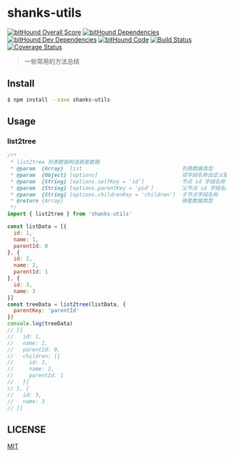 # shanks-utils

[![bitHound Overall Score](https://www.bithound.io/github/lianruhe/utils/badges/score.svg)](https://www.bithound.io/github/lianruhe/utils)
[![bitHound Dependencies](https://www.bithound.io/github/lianruhe/utils/badges/dependencies.svg)](https://www.bithound.io/github/lianruhe/utils/master/dependencies/npm)
[![bitHound Dev Dependencies](https://www.bithound.io/github/lianruhe/utils/badges/devDependencies.svg)](https://www.bithound.io/github/lianruhe/utils/master/dependencies/npm)
[![bitHound Code](https://www.bithound.io/github/lianruhe/utils/badges/code.svg)](https://www.bithound.io/github/lianruhe/utils)
[![Build Status](https://travis-ci.org/lianruhe/utils.svg?branch=master)](https://travis-ci.org/lianruhe/utils)
[![Coverage Status](https://coveralls.io/repos/github/lianruhe/utils/badge.svg?branch=master)](https://coveralls.io/github/lianruhe/utils?branch=master)

> 一些常用的方法总结

## Install

```bash
$ npm install --save shanks-utils
```

## Usage

### list2tree

```js
/**
 * list2tree 列表数据构造嵌套数据
 * @param  {Array}  list                                列表数据类型
 * @param  {Object} [options]                           项字段名称自定义配置
 * @param  {String} [options.selfKey = 'id']            节点 id 字段名称
 * @param  {String} [options.parentKey = 'pid']         父节点 id 字段名称
 * @param  {String} [options.childrenKey = 'children']  子节点字段名称
 * @return {Array}                                      嵌套数据类型
 */
import { list2tree } from 'shanks-utils'

const listData = [{
  id: 1,
  name: 1,
  parentId: 0
}, {
  id: 2,
  name: 2,
  parentId: 1
}, {
  id: 3,
  name: 3
}]
const treeData = list2tree(listData, {
  parentKey: 'parentId'
})
console.log(treeData)
// [{
//   id: 1,
//   name: 1,
//   parentId: 0,
//   children: [{
//     id: 2,
//     name: 2,
//     parentId: 1
//   }]
// }, {
//   id: 3,
//   name: 3
// }]

```

## LICENSE

[MIT](https://github.com/lianruhe/utils/blob/master/LICENSE)

